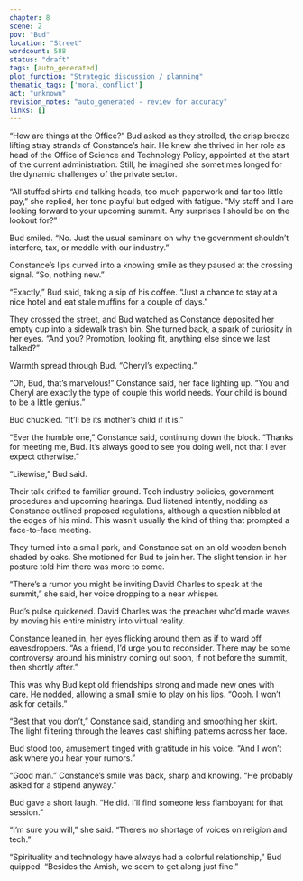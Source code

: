 ```yaml
---
chapter: 8
scene: 2
pov: "Bud"
location: "Street"
wordcount: 588
status: "draft"
tags: [auto_generated]
plot_function: "Strategic discussion / planning"
thematic_tags: ['moral_conflict']
act: "unknown"
revision_notes: "auto_generated - review for accuracy"
links: []
---
```


“How are things at the Office?” Bud asked as they strolled, the crisp breeze lifting stray strands of Constance’s hair. He knew she thrived in her role as head of the Office of Science and Technology Policy, appointed at the start of the current administration. Still, he imagined she sometimes longed for the dynamic challenges of the private sector. 

“All stuffed shirts and talking heads, too much paperwork and far too little pay,” she replied, her tone playful but edged with fatigue. “My staff and I are looking forward to your upcoming summit. Any surprises I should be on the lookout for?” 

Bud smiled. “No. Just the usual seminars on why the government shouldn’t interfere, tax, or meddle with our industry.” 

Constance’s lips curved into a knowing smile as they paused at the crossing signal. “So, nothing new.” 

“Exactly,” Bud said, taking a sip of his coffee. “Just a chance to stay at a nice hotel and eat stale muffins for a couple of days.” 

They crossed the street, and Bud watched as Constance deposited her empty cup into a sidewalk trash bin. She turned back, a spark of curiosity in her eyes. “And you? Promotion, looking fit, anything else since we last talked?” 

Warmth spread through Bud. “Cheryl’s expecting.” 

“Oh, Bud, that’s marvelous!” Constance said, her face lighting up. “You and Cheryl are exactly the type of couple this world needs. Your child is bound to be a little genius.” 

Bud chuckled. “It’ll be its mother’s child if it is.” 

“Ever the humble one,” Constance said, continuing down the block. “Thanks for meeting me, Bud. It’s always good to see you doing well, not that I ever expect otherwise.” 

“Likewise,” Bud said.  

Their talk drifted to familiar ground. Tech industry policies, government procedures and upcoming hearings. Bud listened intently, nodding as Constance outlined proposed regulations, although a question nibbled at the edges of his mind. This wasn’t usually the kind of thing that prompted a face-to-face meeting. 

They turned into a small park, and Constance sat on an old wooden bench shaded by oaks. She motioned for Bud to join her. The slight tension in her posture told him there was more to come. 

“There’s a rumor you might be inviting David Charles to speak at the summit,” she said, her voice dropping to a near whisper. 

Bud’s pulse quickened. David Charles was the preacher who’d made waves by moving his entire ministry into virtual reality. 

Constance leaned in, her eyes flicking around them as if to ward off eavesdroppers. “As a friend, I’d urge you to reconsider. There may be some controversy around his ministry coming out soon, if not before the summit, then shortly after.” 

This was why Bud kept old friendships strong and made new ones with care. He nodded, allowing a small smile to play on his lips. “Oooh. I won’t ask for details.” 

“Best that you don’t,” Constance said, standing and smoothing her skirt. The light filtering through the leaves cast shifting patterns across her face. 

Bud stood too, amusement tinged with gratitude in his voice. “And I won’t ask where you hear your rumors.” 

“Good man.” Constance’s smile was back, sharp and knowing. “He probably asked for a stipend anyway.” 

Bud gave a short laugh. “He did. I’ll find someone less flamboyant for that session.” 

“I’m sure you will,” she said. “There’s no shortage of voices on religion and tech.” 

“Spirituality and technology have always had a colorful relationship,” Bud quipped. “Besides the Amish, we seem to get along just fine.”
